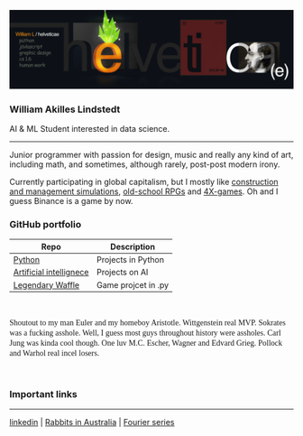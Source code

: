 ![idk about this one, it will do for now](Assets/banner3.png)
### William Akilles Lindstedt
AI & ML Student interested in data science.

---

Junior programmer with passion for design, music and really any kind of art, including math, and sometimes, although rarely, post-post modern irony.

Currently participating in global capitalism, but I mostly like [construction and management simulations](https://en.wikipedia.org/wiki/Construction_and_management_simulation), [old-school RPGs](https://en.wikipedia.org/wiki/Pokémon_(video_game_series)#First_generation_(1996–1999)) and [4X-games](https://en.wikipedia.org/wiki/4X). Oh and I guess Binance is a game by now.
<br>

### GitHub portfolio

| Repo                           | Description                        |
| ------------------------------ | ---------------------------------- |
| [Python][py]            | Projects in Python              |
| [Artificial intellignece][py]         | Projects on AI
| [Legendary Waffle][lw] | Game projcet in .py          |

[py]: https://github.com/helveticae/ITHS
[lw]: https://github.com/helveticae/legendary-waffle

<br>

<span style="font-family:Georgia;">Shoutout to my man Euler and my homeboy Aristotle. Wittgenstein real MVP. Sokrates was a fucking asshole. Well, I guess most guys throughout history were assholes. Carl Jung was kinda cool though. One luv M.C. Escher, Wagner and Edvard Grieg. Pollock and Warhol real incel losers.</span>

<br>

### Important links
---
[linkedin](https://www.linkedin.com/in/williamlindstedt) 
| [Rabbits in Australia](https://en.wikipedia.org/wiki/Rabbits_in_Australia)
                           | [Fourier series](https://en.wikipedia.org/wiki/Fourier_series)
